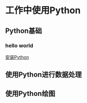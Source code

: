 # 工作中使用Python

## Python基础
### hello world
[安装Python](http://c.biancheng.net/view/4161.html)


## 使用Python进行数据处理

## 使用Python绘图

